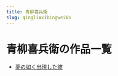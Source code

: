 ```yaml
---
title: 青柳喜兵衛
slug: qingliuxibingwei6b
---
```


# 青柳喜兵衛の作品一覧

- [夢の如く出現した彼](mengnorukuchuxianshitabi07)
